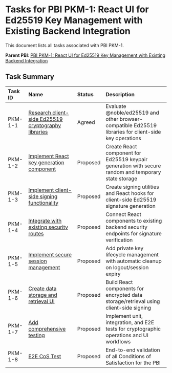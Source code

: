 # Tasks for PBI PKM-1: React UI for Ed25519 Key Management with Existing Backend Integration

This document lists all tasks associated with PBI PKM-1.

**Parent PBI**: [PBI PKM-1: React UI for Ed25519 Key Management with Existing Backend Integration](./prd.md)

## Task Summary

| Task ID | Name | Status | Description |
| :------ | :--------------------------------------- | :------- | :--------------------------------- |
| PKM-1-1 | [Research client-side Ed25519 cryptography libraries](./PKM-1-1.md) | Agreed | Evaluate @noble/ed25519 and other browser-compatible Ed25519 libraries for client-side key operations |
| PKM-1-2 | [Implement React key generation component](./PKM-1-2.md) | Proposed | Create React component for Ed25519 keypair generation with secure random and temporary state storage |
| PKM-1-3 | [Implement client-side signing functionality](./PKM-1-3.md) | Proposed | Create signing utilities and React hooks for client-side Ed25519 signature generation |
| PKM-1-4 | [Integrate with existing security routes](./PKM-1-4.md) | Proposed | Connect React components to existing backend security endpoints for signature verification |
| PKM-1-5 | [Implement secure session management](./PKM-1-5.md) | Proposed | Add private key lifecycle management with automatic cleanup on logout/session expiry |
| PKM-1-6 | [Create data storage and retrieval UI](./PKM-1-6.md) | Proposed | Build React components for encrypted data storage/retrieval using client-side signing |
| PKM-1-7 | [Add comprehensive testing](./PKM-1-7.md) | Proposed | Implement unit, integration, and E2E tests for cryptographic operations and UI workflows |
| PKM-1-8 | [E2E CoS Test](./PKM-1-8.md) | Proposed | End-to-end validation of all Conditions of Satisfaction for the PBI |